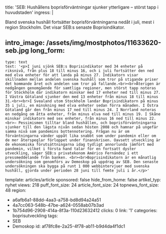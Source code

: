 title: 'SEB: Hushållens boprisförväntningar sjunker ytterligare – störst tapp i huvudstaden'
ingress: |
  <p>Bland svenska hushåll fortsätter boprisförväntningarna nedåt i juli, mest i region Stockholm. Det visar SEB:s senaste Boprisindikator.
  </p>
  
intro_image: /assets/img/mostphotos/11633620-seb.jpg
long_form:
  -
    type: text
    text: '<p>I juni sjönk SEB:s Boprisindikator med 34 enheter på riksnivå, från plus 18 till minus 16, och i juli fortsätter den ned med elva enheter för att landa på minus 27. Indikatorn visar skillnaden mellan andelen svenska hushåll som tror på stigande priser det kommande året och andelen som tror på fallande.<br><br>Återigen är nedgången genomgående för samtliga regioner, men störst tapp noteras för Stockholm där indikatorn minskar med 17 enheter ned till minus 27. I Västra Götaland sjunker den med 13 enheter från minus 18 till minus 31.<br><br>I Svealand utom Stockholm landar Boprisindikatorn på minus 35 i juli, en minskning med elva enheter sedan förra månaden. I Östra Götaland går den från minus 17 ned till minus 24. I Norrland noteras en nedgång om åtta enheter, från minus elva ned till minus 19. I Skåne minskar indikatorn med sex enheter, från minus 16 ned till minus 22.<br>– Pessimismen tilltar bland hushållen, och boprisförväntningarna sjunker till den lägsta nivån sedan hösten 2008 och hamnar på ungefär samma nivå som pandemins bottennotering. Frågan nu är om förväntningarna vänder uppåt lika snabbt som under pandemin eller om de mer återspeglar förloppet under finanskrisen. Oavsett utveckling är de ekonomiska förutsättningarna idag tydligt annorlunda jämfört med pandemin, vilket i första hand talar för en fortsatt dyster utveckling, säger SEB:s privatekonom Américo Fernández i ett pressmeddelande från banken. <br><br>Boprisindikatorn är en månatlig undersökning som genomförs av Demoskop på uppdrag av SEB. Den senaste undersökningen ska bygga på runt 1 000 webbintervjuer med svenska hushåll, gjorda under perioden 28 juni till femte juli i år.</p>'
template: articles/article
sponsored: false
hide_from_home: false
artikel_typ: nyhet
views: 218
puff_font_size: 24
article_font_size: 24
topnews_font_size: 48
region:
  - a6afb6a1-88dd-4aa3-a758-bd8d94a24a51
  - 4a7cc063-548b-47be-a624-0558ab07b3ad
  - 1b754d96-2908-414a-8f3a-110d23632412
clicks: 0
link: '1'
categories: boprisutveckling
tags:
  - SEB
  - Demoskop
id: af78fc8e-2a25-4f78-ab11-b9d4da4f1dc1
